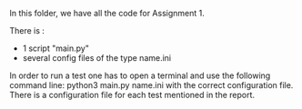 In this folder, we have all the code for Assignment 1.

There is :
- 1 script "main.py"
- several config files of the type name.ini

In order to run a test one has to open a terminal and use the following command line: python3 main.py name.ini with the correct configuration file.
There is a configuration file for each test mentioned in the report.
